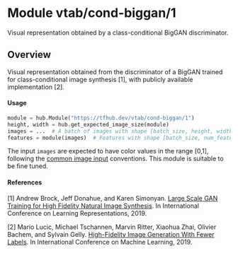 # Module vtab/&zwnj;cond-biggan/1
Visual representation obtained by a class-conditional BigGAN discriminator.

<!-- asset-path: https://storage.googleapis.com/vtab/cond-biggan/1.tar.gz -->
<!-- dataset: imagenet-ilsvrc-2012-cls -->
<!-- module-type: image-feature-vector -->
<!-- task: image-feature-vector -->
<!-- network-architecture: biggan -->
<!-- fine-tunable: true -->
<!-- format: hub -->


## Overview
Visual representation obtained from the discriminator of a BigGAN trained
for class-conditional image synthesis [1], with publicly available
implementation [2].

#### Usage

```python
module = hub.Module("https://tfhub.dev/vtab/cond-biggan/1")
height, width = hub.get_expected_image_size(module)
images = ...  # A batch of images with shape [batch_size, height, width, 3].
features = module(images)  # Features with shape [batch_size, num_features].
```

The input `images` are expected to have color values in the range [0,1], following
the [common image input](https://www.tensorflow.org/hub/common_signatures/images#input) conventions.
This module is suitable to be fine tuned.

#### References
[1] Andrew Brock, Jeff Donahue, and Karen Simonyan.
[Large Scale GAN Training for High Fidelity Natural Image Synthesis](https://openreview.net/forum?id=B1xsqj09Fm).
In International Conference on Learning Representations, 2019.

[2] Mario Lucic, Michael Tschannen, Marvin Ritter, Xiaohua Zhai, Olivier Bachem, and Sylvain Gelly.
[High-Fidelity Image Generation With Fewer Labels](http://proceedings.mlr.press/v97/lucic19a/lucic19a.pdf).
In International Conference on Machine Learning, 2019.
